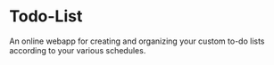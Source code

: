 # Todo-List
An online webapp for creating and organizing your custom to-do lists according to your various schedules.
